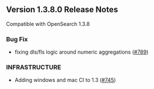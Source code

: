 ## Version 1.3.8.0 Release Notes

Compatible with OpenSearch 1.3.8

### Bug Fix

* fixing dls/fls logic around numeric aggregations ([#789](https://github.com/opensearch-project/anomaly-detection/pull/789))

### INFRASTRUCTURE
* Adding windows and mac CI to 1.3 ([#745](https://github.com/opensearch-project/anomaly-detection/pull/745))
